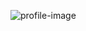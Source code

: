 ![profile-image](https://avatars2.githubusercontent.com/u/14073654?s=400&u=44c5f7e45a06167b192e2b4fe3f2d5772c099f8b&v=4)
